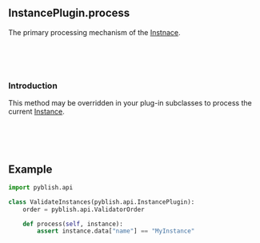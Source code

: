 ## InstancePlugin.process

The primary processing mechanism of the [Instnace](Instance.md).

<br>
<br>
<br>

### Introduction

This method may be overridden in your plug-in subclasses to process the current [Instance](Instance.md).

<br>
<br>
<br>

## Example

```python
import pyblish.api

class ValidateInstances(pyblish.api.InstancePlugin):
    order = pyblish.api.ValidatorOrder

    def process(self, instance):
        assert instance.data["name"] == "MyInstance"
```

